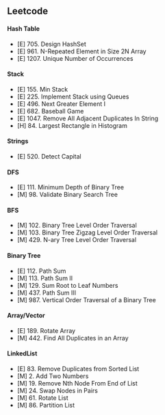 ## Leetcode
#### Hash Table
- [E] 705.   Design HashSet
- [E] 961.   N-Repeated Element in Size 2N Array
- [E] 1207.  Unique Number of Occurrences

#### Stack
- [E] 155.   Min Stack
- [E] 225.   Implement Stack using Queues
- [E] 496.   Next Greater Element I
- [E] 682.   Baseball Game
- [E] 1047.  Remove All Adjacent Duplicates In String
- [H] 84.    Largest Rectangle in Histogram

#### Strings
- [E] 520.   Detect Capital

#### DFS
- [E] 111.   Minimum Depth of Binary Tree
- [M] 98.    Validate Binary Search Tree

#### BFS
- [M] 102.   Binary Tree Level Order Traversal
- [M] 103.   Binary Tree Zigzag Level Order Traversal
- [M] 429.   N-ary Tree Level Order Traversal

#### Binary Tree
- [E] 112.   Path Sum
- [M] 113.   Path Sum II
- [M] 129.   Sum Root to Leaf Numbers
- [M] 437.   Path Sum III
- [M] 987.   Vertical Order Traversal of a Binary Tree

#### Array/Vector
- [E] 189.   Rotate Array
- [M] 442.   Find All Duplicates in an Array

#### LinkedList
- [E] 83.    Remove Duplicates from Sorted List
- [M] 2.     Add Two Numbers
- [M] 19.    Remove Nth Node From End of List
- [M] 24.    Swap Nodes in Pairs
- [M] 61.    Rotate List
- [M] 86.    Partition List